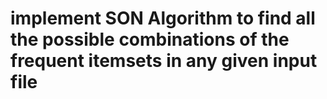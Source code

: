 # implement SON Algorithm to find all the possible combinations of the frequent itemsets in any given input file
